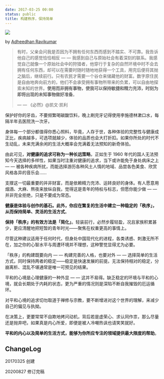 ```yaml
---
date: 2017-03-25 00:00
status: public
title: 构建秩序，保持简单
---
```


![](https://raw.githubusercontent.com/onlinepic/Image-hosting-service/master/img/Stagnant%20flat%20illustration%20flat%20design%20illustration%20art%20illustration%20i.png)

by [Adheedhan Ravikumar](https://dribbble.com/adheedhan)

> 有时，父亲会问我是否因为不拥有任何东西而感到不踏实、不可靠。我告诉他自己的感觉恰恰相反 — — 我感到自己与原始社会有着深刻的联系。我感觉自己就像一个原始社会中的狩猎者，他穿行于复杂的自然环境中时不会去拥有任何东西，却可以在需要时随时随地地获得一个工具，用完后便将其抛之脑后，继续前行。只有农民才需要一个谷仓来储藏他的财富。数字原住民是自由地奔向前方的，他们不会承受拥有事物所带来的负累，可以自由地探索未知的世界。**使用而非拥有事物，使我可以保持敏捷和精力充沛，时刻为即将出现的未知事物做好准备**。
> 
> — — 《必然》@凯文·凯利

保护好你的牙齿，不要频繁喝碳酸饮料，晚上刷完牙记得使用李施德林漱口水，每隔半年去医院洗一次牙。

身体每一个部分都值得你悉心照料，毕竟，人存于世，各种体验的完整性与健康成正比，疾病越多，可选项就越少，体验的品质也会大打折扣。如果你所处的时代不生动乱，未来充满余闲的生活大概率会充满着无法预知的新奇体验。

由此可见，**对健康的追求可称为一种长远策略**，正如生于 1960 年代的国人无法预知今天选择的多样性，如果当时注重对健康的追求，当下或许能免于身处病床之上 — — 被各种疾病所扰，而能选择游历各种风土人情的地域、品尝各色美食、欣赏风格各异的音乐会……

支撑这一切最重要的并非财富，而是依赖精力充沛、运转良好的身体。有人愿意用烟酒、大麻、熬夜来放纵自我，觉得这是青年的特权与标志，但愿你能少做 — — 并非完全拒绝，只是不要成为常态。

**健康是体验与创作的基石。此外，你应在繁复的生活中建立一种稳定的「秩序」，从而保持简单、灵活的生活方式**。

**保持「秩序」的有效方法是「简化」**。轻装前行，必然步履轻盈，况且家族积累甚少，更应清醒地把短暂的青年时光——聚焦在权重更高的事情上。

尽管这种建议适用于任何时代，但身处中国现代化的进程，各类诱惑、刺激无所不在，加之你的心智水平与周遭环境并不理想，这种警觉显得尤为必要。

「秩序」的构建既要向内 — — 构建完善的人格，也要对外 — — 选择简单的生活方式，同时保持两者的稳定——稳定是快速发展的前提。无法保持相对的稳定，分崩离析、混乱不堪通常是唯一可预见的结果。

平和的心境是心理健康的一种外显 — — 这并不易得。缺乏稳定的环境与平和的心境，就会长期处于内耗的状态，更为严重的情况则是深陷不断自我摧毁的厄运循环。

对平和心境的追求切勿取道于禅修与宗教，要不断增进对这个世界的理解，来减少自己的偏见与执拗。

在决策上，更要常常不自欺地拷问动机，背后若是虚荣心、求认同作祟，那么尽量还是抛弃吧，如果真是内心所爱，即便是被人冷嘲热讽也请笑笑就好。

**平和的内心以及简单的生活方式，能够为你所应专注的领域提供最大限度的帮助**。

## ChangeLog

20170325 创建  

20200827 修订完稿 